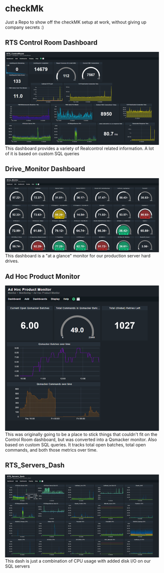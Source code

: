 # checkMk

Just a Repo to show off the checkMK setup at work, without giving up company secrets :)

## RTS Control Room Dashboard

![Alt text](image.png)
This dashboard provides a variety of Realcontrol related information. A lot of it is based on custom SQL queries

## Drive_Monitor Dashboard

![Alt text](image-1.png)
This dashboard is a "at a glance" monitor for our production server hard drives.

## Ad Hoc Product Monitor

![Alt text](image-2.png)
This was originally going to be a place to stick things that couldn't fit on the Control Room dashboard, but was converted into a Qsmacker monitor. Also based on custom SQL queries. It tracks total open batches, total open commands, and both those metrics over time.

## RTS_Servers_Dash

![Alt text](image-3.png)
This dash is just a combination of CPU usage with added disk I/O on our SQL servers
